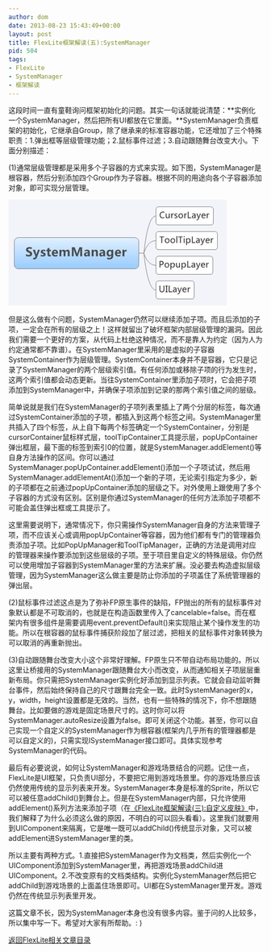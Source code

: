 ```yaml
---
author: dom
date: 2013-08-23 15:43:49+00:00
layout: post
title: FlexLite框架解读(五):SystemManager
pid: 504
tags:
- FlexLite
- SystemManager
- 框架解读
---
```


这段时间一直有童鞋询问框架初始化的问题。其实一句话就能说清楚：**实例化一个SystemManager，然后把所有UI都放在它里面。**SystemManager负责框架的初始化，它继承自Group，除了继承来的标准容器功能，它还增加了三个特殊职责：1.弹出框等层级管理功能；2.鼠标事件过滤；3.自动跟随舞台改变大小。下面分别描述：

(1)通常层级管理都是采用多个子容器的方式来实现。如下图，SystemManager是根容器，然后分别添加四个Group作为子容器。根据不同的用途向各个子容器添加对象，即可实现分层管理。

[![SystemManager](/uploads/2013/08/SystemManager.jpg)](/uploads/2013/08/SystemManager.jpg)



但是这么做有个问题，SystemManager仍然可以继续添加子项。而且后添加的子项，一定会在所有的层级之上！这样就留出了破坏框架内部层级管理的漏洞。因此我们需要一个更好的方案，从代码上杜绝这种情况，而不是靠人为约定（因为人为约定通常都不靠谱）。在SystemManager里采用的是虚拟的子容器SystemContainer作为层级管理。SystemContainer本身并不是容器，它只是记录了SystemManager的两个层级索引值。有任何添加或移除子项的行为发生时，这两个索引值都会动态更新。当往SystemContainer里添加子项时，它会把子项添加到SystemManager中，并确保子项添加到记录的那两个索引值之间的层级。

简单说就是我们在SystemManager的子项列表里插上了两个分层的标签，每次通过SystemContainer添加的子项，都插入到这两个标签之间。SystemManager里共插入了四个标签，从上自下每两个标签确定一个SystemContainer，分别是cursorContainer鼠标样式层，toolTipContainer工具提示层，popUpContainer弹出框层，最下面的标签到索引0的位置，就是SystemManager.addElement()等自身方法操作的区间。你可以通过SystemManager.popUpContainer.addElement()添加一个子项试试，然后用SystemManager.addElementAt()添加一个新的子项，无论索引指定为多少，新的子项都在之前通过popUpContainer添加的层级之下。对外使用上跟使用了多个子容器的方式没有区别。区别是你通过SystemManager的任何方法添加子项都不可能会盖住弹出框或工具提示了。

这里需要说明下，通常情况下，你只需操作SystemManager自身的方法来管理子项，而不应该关心或调用popUpContainer等容器，因为他们都有专门的管理器负责添加子项。比如PopUpManager和ToolTipManager，正确的方法是调用对应的管理器来操作要添加到这些层级的子项。至于项目里自定义的特殊层级。你仍然可以使用增加子容器到SystemManager里的方法来扩展。没必要去构造虚拟层级管理，因为SystemManager这么做主要是防止你添加的子项盖住了系统管理器的弹出层。

(2)鼠标事件过滤这点是为了弥补FP原生事件的缺陷，FP抛出的所有的鼠标事件对象默认都是不可取消的，也就是在构造函数里传入了cancelable=false。而在框架内有很多组件是需要调用event.preventDefault()来实现阻止某个操作发生的功能。所以在根容器的鼠标事件捕获阶段加了层过滤，把相关的鼠标事件对象转换为可以取消的再重新抛出。

(3)自动跟随舞台改变大小这个非常好理解。FP原生只不带自动布局功能的。所以这里让桥接用的SystemManager跟随舞台大小而改变，从而通知相关子项层层重新布局。你只需把SystemManager实例化好添加到显示列表。它就会自动监听舞台事件，然后始终保持自己的尺寸跟舞台完全一致。此时SystemManager的x，y，width，height设置都是无效的。当然，也有一些特殊的情况下，你不想跟随舞台。比如要做的游戏是固定场景尺寸的。这时你可以将SystemManager.autoResize设置为false。即可关闭这个功能。甚至，你可以自己实现一个自定义的SystemManager作为根容器(框架内几乎所有的管理器都是可以自定义的)，只需实现ISystemManager接口即可。具体实现参考SystemManager的代码。

最后有必要说说，如何让SystemManager和游戏场景结合的问题。记住一点，FlexLite是UI框架，只负责UI部分，不要把它用到游戏场景里。你的游戏场景应该仍然使用传统的显示列表来开发。SystemManager本身是标准的Sprite，所以它可以被任意addChild()到舞台上。但是在SystemManager内部，只允许使用addElement()系列方法来添加子项（在[《FlexLite框架解读(三):自定义皮肤》](http://blog.domlib.com/articles/433.html)中，我们解释了为什么必须这么做的原因，不明白的可以回头看看）。这里我们就要用到UIComponent来隔离，它是唯一既可以addChild()传统显示对象，又可以被addElement进SystemManager里的类。

所以主要有两种方式。1.直接把SystemManager作为文档类，然后实例化一个UIComponent添加到SystemManager里，再把游戏场景addChild进UIComponent。2.不改变原有的文档类结构。实例化SystemManager然后把它addChild到游戏场景的上面盖住场景即可。UI都在SystemManager里开发。游戏仍然在传统显示列表里开发。

这篇文章不长，因为SystemManager本身也没有很多内容。鉴于问的人比较多，所以集中写一下。希望对大家有所帮助。: )

[返回FlexLite相关文章目录](http://blog.domlib.com/uiframework)
